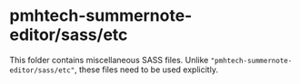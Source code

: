 # pmhtech-summernote-editor/sass/etc

This folder contains miscellaneous SASS files. Unlike `"pmhtech-summernote-editor/sass/etc"`, these files
need to be used explicitly.
